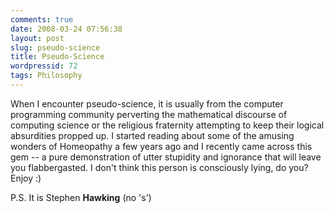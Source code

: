 ```yaml
---
comments: true
date: 2008-03-24 07:56:38
layout: post
slug: pseudo-science
title: Pseudo-Science
wordpressid: 72
tags: Philosophy
---
```


When I encounter pseudo-science, it is usually from the computer programming community perverting the mathematical discourse of computing science or the religious fraternity attempting to keep their logical absurdities propped up. I started reading about some of the amusing wonders of Homeopathy a few years ago and I recently came across this gem -- a pure demonstration of utter stupidity and ignorance that will leave you flabbergasted. I don't think this person is consciously lying, do you? Enjoy :)

P.S. It is Stephen **Hawking** (no 's')


